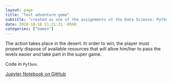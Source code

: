 ```yaml
---
layout: page
title: "Text adventure game"
subtitle: "created as one of the assignments of the Data Science: Python course"
date: 2020-10-16 21:21:21 -0500
categories: ["Games"]
---
```

The action takes place in the desert. In order to win, the player must properly dispose of available resources that will allow him/her to pass the levels easier and take part in the super game.<br>

Code in `Python`. 

[Jupyter Notebook on GitHub][game]

[game]:   https://github.com/alexyushkin/TextAdventureGame/blob/main/TextAdventureGame.ipynb

